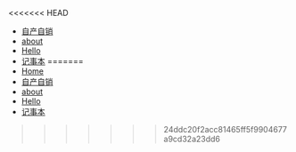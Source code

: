 <!-- docs/_sidebar.md -->

<<<<<<< HEAD

* [自产自销](/./)
* [about](/about.md)
* [Hello](/Hello.md)
* [记事本](/my.md)
=======
* [Home](README)
* [自产自销](zczx)
* [about](about)
* [Hello](Hello)
* [记事本](my)
>>>>>>> 24ddc20f2acc81465ff5f9904677a9cd32a23dd6
